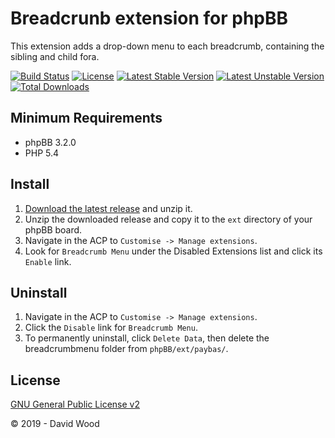 # Breadcrunb extension for phpBB

This extension adds a drop-down menu to each breadcrumb, containing the sibling and child fora.

[![Build Status](https://travis-ci.com/david63/breadcrumbmenu.svg?branch=master)](https://travis-ci.com/david63/breadcrumbmenu)
[![License](https://poser.pugx.org/david63/breadcrumbmenu/license)](https://packagist.org/packages/david63/breadcrumbmenu)
[![Latest Stable Version](https://poser.pugx.org/david63/breadcrumbmenu/v/stable)](https://packagist.org/packages/david63/breadcrumbmenu)
[![Latest Unstable Version](https://poser.pugx.org/david63/breadcrumbmenu/v/unstable)](https://packagist.org/packages/david63/breadcrumbmenu)
[![Total Downloads](https://poser.pugx.org/david63/breadcrumbmenu/downloads)](https://packagist.org/packages/david63/breadcrumbmenu)

## Minimum Requirements
* phpBB 3.2.0
* PHP 5.4

## Install
1. [Download the latest release](https://github.com/david63/breadcrumbmenu/archive/3.2.zip) and unzip it.
2. Unzip the downloaded release and copy it to the `ext` directory of your phpBB board.
3. Navigate in the ACP to `Customise -> Manage extensions`.
4. Look for `Breadcrumb Menu` under the Disabled Extensions list and click its `Enable` link.

## Uninstall
1. Navigate in the ACP to `Customise -> Manage extensions`.
2. Click the `Disable` link for `Breadcrumb Menu`.
3. To permanently uninstall, click `Delete Data`, then delete the breadcrumbmenu folder from `phpBB/ext/paybas/`.

## License
[GNU General Public License v2](http://opensource.org/licenses/GPL-2.0)

© 2019 - David Wood